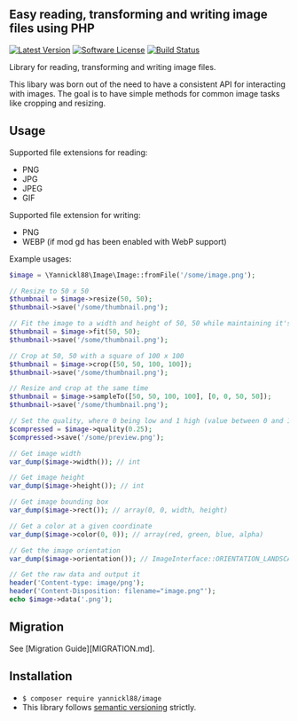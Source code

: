 Easy reading, transforming and writing image files using PHP
----------

[![Latest Version](http://img.shields.io/packagist/v/yannickl88/image.svg?style=flat-square)](https://github.com/yannickl88/image/releases)
[![Software License](https://img.shields.io/badge/license-MIT-brightgreen.svg?style=flat-square)](https://github.com/yannickl88/image)
[![Build Status](https://img.shields.io/travis/yannickl88/image/master.svg?style=flat-square)](https://travis-ci.org/yannickl88/image)

Library for reading, transforming and writing image files.

This libary was born out of the need to have a consistent API for interacting with images. The goal is to have simple methods for common image tasks like cropping and resizing.

Usage
------------
Supported file extensions for reading:
* PNG
* JPG
* JPEG
* GIF

Supported file extension for writing:
* PNG
* WEBP (if mod gd has been enabled with WebP support)

Example usages:
```php
$image = \Yannickl88\Image\Image::fromFile('/some/image.png');

// Resize to 50 x 50
$thumbnail = $image->resize(50, 50);
$thumbnail->save('/some/thumbnail.png');

// Fit the image to a width and height of 50, 50 while maintaining it's aspect ratio.
$thumbnail = $image->fit(50, 50);
$thumbnail->save('/some/thumbnail.png');

// Crop at 50, 50 with a square of 100 x 100
$thumbnail = $image->crop([50, 50, 100, 100]);
$thumbnail->save('/some/thumbnail.png');

// Resize and crop at the same time
$thumbnail = $image->sampleTo([50, 50, 100, 100], [0, 0, 50, 50]);
$thumbnail->save('/some/thumbnail.png');

// Set the quality, where 0 being low and 1 high (value between 0 and 1)
$compressed = $image->quality(0.25);
$compressed->save('/some/preview.png');

// Get image width
var_dump($image->width()); // int

// Get image height
var_dump($image->height()); // int

// Get image bounding box
var_dump($image->rect()); // array(0, 0, width, height)

// Get a color at a given coordinate
var_dump($image->color(0, 0)); // array(red, green, blue, alpha)

// Get the image orientation
var_dump($image->orientation()); // ImageInterface::ORIENTATION_LANDSCAPE

// Get the raw data and output it
header('Content-type: image/png');
header('Content-Disposition: filename="image.png"');
echo $image->data('.png');
```

Migration
------------
See [Migration Guide][MIGRATION.md].

Installation
------------
* `$ composer require yannickl88/image`
* This library follows [semantic versioning](http://semver.org/) strictly.
